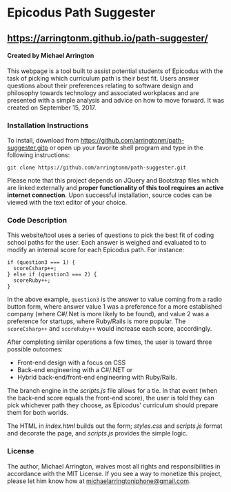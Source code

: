 # Epicodus Path Suggester

## https://arringtonm.github.io/path-suggester/

#### Created by Michael Arrington

This webpage is a tool built to assist potential students of Epicodus with the task of picking which curriculum path is their best fit. Users answer questions about their preferences relating to software design and philosophy towards technology and associated workplaces and are presented with a simple analysis and advice on how to move forward. It was created on September 15, 2017.

### Installation Instructions

To install, download from https://github.com/arringtonm/path-suggester.gitp or open up your favorite shell program and type in the following instructions:

`git clone https://github.com/arringtonm/path-suggester.git`

Please note that this project depends on JQuery and Bootstrap files which are linked externally and **proper functionality of this tool requires an active internet connection**. Upon successful installation, source codes can be viewed with the text editor of your choice.

### Code Description

This website/tool uses a series of questions to pick the best fit of coding school paths for the user. Each answer is weighed and evaluated to to modify an internal score for each Epicodus path. For instance:

```
if (question3 === 1) {
  scoreCsharp++;
} else if (question3 === 2) {
  scoreRuby++;
}
```

In the above example, `question3` is the answer to value coming from a radio button form, where answer value 1 was a preference for a more established company (where C#/.Net is more likely to be found), and value 2 was a preference for startups, where Ruby/Rails is more popular. The `scoreCsharp++` and `scoreRuby++` would increase each score, accordingly.

After completing similar operations a few times, the user is toward three possible outcomes:

* Front-end design with a focus on CSS
* Back-end engineering with a C#/.NET or
* Hybrid back-end/front-end engineering with Ruby/Rails.

The branch engine in the _scripts.js_ file allows for a tie. In that event (when the back-end score equals the front-end score), the user is told they can pick whichever path they choose, as Epicodus' curriculum should prepare them for both worlds.

The HTML in _index.html_ builds out the form; _styles.css_ and _scripts.js_ format and decorate the page, and _scripts.js_ provides the simple logic.

### License

The author, Michael Arrington, waives most all rights and responsibilities in accordance with the MIT License. If you see a way to monetize this project, please let him know how at michaelarringtoniphone@gmail.com.
